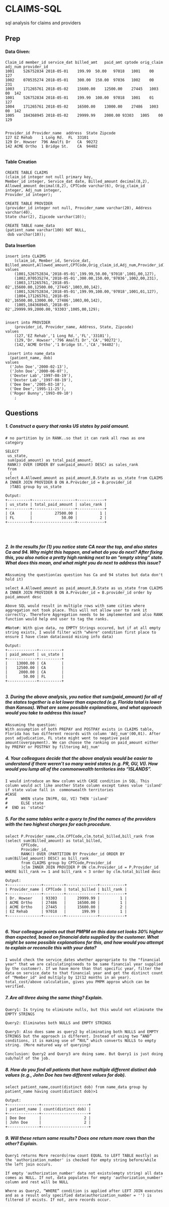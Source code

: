 # CLAIMS-SQL

sql analysis for claims and providers

## Prep

#### Data Given:

````
Claim_id member_id service_dat billed_amt	paid_amt cptode orig_claim adj_num provider_id
1001	526752834 2018-05-01	199.99	50.00	97018	1001	00	127
1002	070535274 2018-05-01	300.00	150.00	97036	1002	00	231
1003	171265761 2018-05-02	15600.00	12500.00	27445	1003	00	142
1001	526752834 2018-05-01	199.99	100.00	97018	1001	01	127
1004	171265761 2018-05-02	16500.00	13000.00	27486	1003	00	142
1005	184368945 2018-05-02	29999.99	2000.00	93303	1005	00	129


Provider_id Provider_name  address	State Zipcode
127	EZ Rehab	1 Long Rd.	FL	33101
129	Dr. Howser	796 Amalfi Dr	CA	90272
142	ACME Ortho	1 Bridge St.	CA	94402


````

#### Table Creation

````
CREATE TABLE CLAIMS
(claim_id integer not null primary key,
Member_id integer, Service_dat date, Billed_amount decimal(8,2), Allowed_amount decimal(8,2), CPTCode varchar(6), Orig_claim_id integer, Adj_num integer,
Provider_id integer);

CREATE TABLE PROVIDER
(provider_id integer not null, Provider_name varchar(20), Address varchar(40),
State char(2), Zipcode varchar(10));

CREATE TABLE name_data
(patient_name varchar(100) NOT NULL,
 dob varchar(10));

````

#### Data Insertion

````
insert into CLAIMS
	(claim_id, Member_id, Service_dat, Billed_amount,Allowed_amount,CPTCode,Orig_claim_id,Adj_num,Provider_id)
values
	(1001,526752834,'2018-05-01',199.99,50.00,'97018',1001,00,127),
    (1002,070535274,'2018-05-01',300.00,150.00,'97036',1002,00,231),
    (1003,171265761,'2018-05-02',15600.00,12500.00,'27445',1003,00,142),
    (1001,526752834,'2018-05-01',199.99,100.00,'97018',1001,01,127),
    (1004,171265761,'2018-05-02',16500.00,13000.00,'27486',1003,00,142),
    (1005,184368945,'2018-05-02',29999.99,2000.00,'93303',1005,00,129);
    
    
insert into PROVIDER
	(provider_id, Provider_name, Address, State, Zipcode)
values
	(127,'EZ Rehab','1 Long Rd.','FL','33101'),
    (129,'Dr. Howser','796 Amalfi Dr','CA','90272'),
    (142,'ACME Ortho','1 Bridge St.','CA','94402');
    
 insert into name_data
  (patient_name, dob)
values
  ('John Doe','2000-02-13'),
  ('John Doe','2000-06-07'),
  ('Dexter Lab','1997-08-19'),
  ('Dexter Lab','1997-08-19'),
  ('Dee Dee','2005-03-18'),
  ('Dee Dee','1995-11-25'),
  ('Roger Bunny','1993-09-10')
    ;

````

## Questions

##### 1.  Construct a query that ranks US states by paid amount.

````
# no partition by in RANK..so that it can rank all rows as one category

SELECT 
 us_state,
 sum(paid_amount) as total_paid_amount,
 RANK() OVER (ORDER BY sum(paid_amount) DESC) as sales_rank 
 from 
  (
select A.Allowed_amount as paid_amount,B.State as us_state from CLAIMS A INNER JOIN PROVIDER B ON A.Provider_id = B.provider_id
  )TAB1 group by us_state
  
Output:
+----------+-------------------+------------+
| us_state | total_paid_amount | sales_rank |
+----------+-------------------+------------+
| CA       |          27500.00 |          1 |
| FL       |             50.00 |          2 |
+----------+-------------------+------------+

  
  
````

##### 2.  In the results for (1) you notice state CA near the top, and also states Ca and 94. Why might this happen, and what do you do next? After fixing this, you also notice a pretty high ranking next to an “empty string” state. What does this mean, and what might you do next to address this issue?

````
#Assuming the question(as question has Ca and 94 states but data don't hold it) 

select A.Allowed_amount as paid_amount,B.State as us_state from CLAIMS A INNER JOIN PROVIDER B ON A.Provider_id = B.provider_id order by paid_amount desc

Above SQL would result in multiple rows with same cities where aggregation not took place. This will not allow user to rank it correctly. Therefore Aggregation needs to be implemented and also RANK function would help end user to tag the ranks. 

#Note#: With give data, no EMPTY Strings occured, but if at all empty string exists, I would filter with "where" condition first place to ensure I have clean data(avoid mising info data)

Output:
+-------------+----------+
| paid_amount | us_state |
+-------------+----------+
|    13000.00 | CA       |
|    12500.00 | CA       |
|     2000.00 | CA       |
|       50.00 | FL       |
+-------------+----------+


````

##### 3.  During the above analysis, you notice that sum(paid_amount) for all of the states together is a lot lower than expected (e.g. Florida total is lower than Kansas). What are some possible explanations, and what approach would you take to address this issue?

````
#Assuming the question: 
With assumption of both PREPAY and POSTPAY exists in CLAIMS table, Florida has two different records with column 'Adj_num'(00,01). After post adjudication, FL state might went to negative paid amount(overpayment). We can choose the ranking on paid_amount either by PREPAY or POSTPAY by filtering Adj_num'
````

##### 4.  Your colleagues decide that the above analysis would be easier to understand if there weren’t so many weird states (e.g. PR, GU, VI). How would you lump all of the commonwealth territories into “ISLANDS”.

````
I would introduce an New column with CASE condition in SQL. This column would act like another State column except takes value 'island' if state value fall in  commonwealth territories
#CASE 
#      WHEN state IN(PR, GU, VI) THEN 'island'
#      ELSE state
#  END as 'state2'
````

##### 5.  For the same tables write a query to find the names of the providers with the two highest charges for each procedure.

````
select P.Provider_name,clm.CPTCode,clm.total_billed,bill_rank from 
(select sum(Billed_amount) as total_billed,
       CPTCode,
       Provider_id,
       RANK() OVER (PARTITION BY Provider_id ORDER BY sum(Billed_amount) DESC) as bill_rank       
       from CLAIMS group by CPTCode,Provider_id
       )clm INNER JOIN PROVIDER P ON clm.Provider_id = P.Provider_id WHERE bill_rank >= 1 and bill_rank < 3 order by clm.total_billed desc

Output:
+---------------+---------+--------------+-----------+
| Provider_name | CPTCode | total_billed | bill_rank |
+---------------+---------+--------------+-----------+
| Dr. Howser    | 93303   |     29999.99 |         1 |
| ACME Ortho    | 27486   |     16500.00 |         1 |
| ACME Ortho    | 27445   |     15600.00 |         2 |
| EZ Rehab      | 97018   |       199.99 |         1 |
+---------------+---------+--------------+-----------+


````

##### 6.  Your colleague points out that PMPM on this data set looks 30% higher than expected, based on financial data supplied by the customer. What might be some possible explanations for this, and how would you attempt to explain or reconcile this with your data?

````
I would check the service_dates whether appropriate to the "financial year" that we are calculating(needs to be same financial year supplied by the customer). If we have more than that specific year, filter the data on service_date to that financial year and get the distinct count of "Member_id" and multiply by 12(12 months in an year). total_cost/above calculation, gives you PMPM approx which can be verified.
````

##### 7.  Are all three doing the same thing? Explain.


````
Query1: Is trying to eliminate nulls, but this would not eliminate the EMPTY STRINGS

Query2: Eliminates both NULLS and EMPTY STRINGS

Query3: Also does same as query2 by eliminating both NULLS and EMPTY STRINGS but the approach is different. Instead of using two “AND” conditions, it is making use of “NVL” which converts NULLS to empty string. (More matured way of querying)

Conclusion: Query2 and Query3 are doing same. But Query1 is just doing sub/half of the job.

````

##### 8.  How do you find all patients that have multiple different distinct dob values (e.g., John Doe has two different values for dob).

````
select patient_name,count(distinct dob) from name_data group by patient_name having count(distinct dob)>1

Output:
+--------------+---------------------+
| patient_name | count(distinct dob) |
+--------------+---------------------+
| Dee Dee      |                   2 |
| John Doe     |                   2 |
+--------------+---------------------+

````
##### 9.  Will these return same results? Does one return more rows than the other? Explain.


````
Query1 returns More records(row count EQUAL to LEFT TABLE mostly) as the 'authorization_number' is checked for empty string before/while the left join occurs. 

If empty 'authorization_number' data not exists(empty string) all data comes as NULL. If not, data populates for empty 'authorization_number' column and rest will be NULL

Where as Query2, “WHERE” condition is applied after LEFT JOIN executes and as a result only specified data(authorization_number = '') is filtered if exists. If not, zero records occur.

````